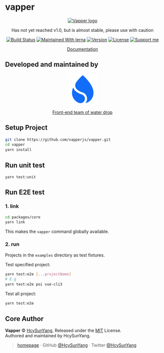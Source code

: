 # vapper

<p align="center"><a href="https://vapperjs.org/" target="_blank" rel="noopener noreferrer"><img width="100" src="https://vapperjs.org/vapper.png" alt="Vapper logo"></a></p>

<p align="center">Has not yet reached v1.0, but is almost stable, please use with caution</p>

<p align="center">
  <a href="https://circleci.com/gh/shuidi-fed/vapper"><img src="https://circleci.com/gh/shuidi-fed/vapper.svg?style=svg" alt="Build Status"/></a>
  <a href="https://lerna.js.org/"><img src="https://img.shields.io/badge/maintained%20with-lerna-cc00ff.svg" alt="Maintained With lerna"></a>
  <a href="https://www.npmjs.com/package/@vapper/core"><img src="https://img.shields.io/npm/v/@vapper/core.svg" alt="Version"></a>
  <a href="https://www.npmjs.com/package/@vapper/core"><img src="https://img.shields.io/npm/l/@vapper/core.svg" alt="License"></a>
  <a href="https://www.patreon.com/HcySunYang"><img src="https://badgen.net/badge/support%20me/donate/ff00ff" alt="Support me"/></a>
</p>

<p align="center"><a href="https://vapperjs.org/">Documentation</a></p>

## Developed and maintained by

<p align="center"><a href="https://zhuanlan.zhihu.com/shuidi-fed"><img src="./assets/sd.png" width="100" /></a></p>

<p align="center"><a href="https://zhuanlan.zhihu.com/shuidi-fed">Front-end team of water drop</a></p>

## Setup Project

```sh
git clone https://github.com/vapperjs/vapper.git
cd vapper
yarn install
```

## Run unit test

```sh
yarn test:unit
```

## Run E2E test

### 1. link

```sh
cd packages/core
yarn link
```

This makes the `vapper` command globally available.

### 2. run

Projects in the `examples` directory as test fixtures.

Test specified project:

```sh
yarn test:e2e [...projectName]
# E.g
yarn test:e2e poi vue-cli3
```

Test all project:

```sh
yarn test:e2e
```

## Core Author

**Vapper** © [HcySunYang](https://github.com/HcySunYang), Released under the [MIT](./LICENSE) License.<br>
Authored and maintained by HcySunYang.

> [homepage](http://hcysun.me/homepage/) · GitHub [@HcySunYang](https://github.com/HcySunYang) · Twitter [@HcySunYang](https://twitter.com/HcySunYang)